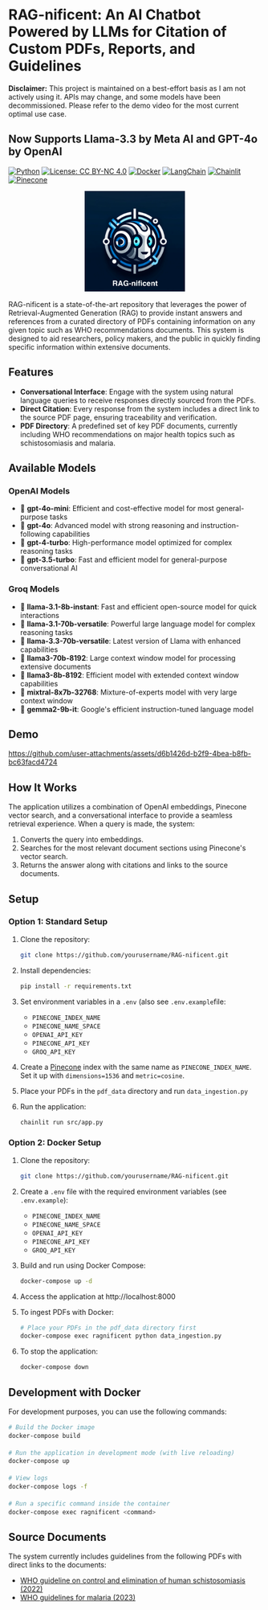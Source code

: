 # RAG-nificent: An AI Chatbot Powered by LLMs for Citation of Custom PDFs, Reports, and Guidelines
**Disclaimer:** This project is maintained on a best-effort basis as I am not actively using it. APIs may change, and some models have been decommissioned. Please refer to the demo video for the most current optimal use case.

## Now Supports Llama-3.3 by Meta AI and GPT-4o by OpenAI

[![Python](https://img.shields.io/badge/Python-3.10-blue.svg)](https://www.python.org/)
[![License: CC BY-NC 4.0](https://img.shields.io/badge/License-CC%20BY--NC%204.0-lightgrey.svg)](https://creativecommons.org/licenses/by-nc/4.0/)
[![Docker](https://img.shields.io/badge/Docker-Ready-blue.svg)](https://www.docker.com/)
[![LangChain](https://img.shields.io/badge/LangChain-Powered-green.svg)](https://langchain.com/)
[![Chainlit](https://img.shields.io/badge/Chainlit-UI-purple.svg)](https://chainlit.io/)
[![Pinecone](https://img.shields.io/badge/Pinecone-Vector_DB-orange.svg)](https://www.pinecone.io/)

<p align="center">
  <img src="https://github.com/MaxMLang/RAG-nificent/raw/master/assets/logo.png" alt="RAG-nificent Logo" width="200" height="200">
</p>
RAG-nificent is a state-of-the-art repository that leverages the power of Retrieval-Augmented Generation (RAG) to provide instant answers and references from a curated directory of PDFs containing information on any given topic such as WHO recommendations documents. This system is designed to aid researchers, policy makers, and the public in quickly finding specific information within extensive documents.

## Features

- **Conversational Interface**: Engage with the system using natural language queries to receive responses directly sourced from the PDFs.
- **Direct Citation**: Every response from the system includes a direct link to the source PDF page, ensuring traceability and verification.
- **PDF Directory**: A predefined set of key PDF documents, currently including WHO recommendations on major health topics such as schistosomiasis and malaria.

## Available Models

### OpenAI Models
- 📘 **gpt-4o-mini**: Efficient and cost-effective model for most general-purpose tasks
- 📘 **gpt-4o**: Advanced model with strong reasoning and instruction-following capabilities
- 📘 **gpt-4-turbo**: High-performance model optimized for complex reasoning tasks
- 📘 **gpt-3.5-turbo**: Fast and efficient model for general-purpose conversational AI

### Groq Models
- 🦙 **llama-3.1-8b-instant**: Fast and efficient open-source model for quick interactions
- 🦙 **llama-3.1-70b-versatile**: Powerful large language model for complex reasoning tasks
- 🦙 **llama-3.3-70b-versatile**: Latest version of Llama with enhanced capabilities
- 🦙 **llama3-70b-8192**: Large context window model for processing extensive documents
- 🦙 **llama3-8b-8192**: Efficient model with extended context window capabilities
- 🌟 **mixtral-8x7b-32768**: Mixture-of-experts model with very large context window
- 💎 **gemma2-9b-it**: Google's efficient instruction-tuned language model

## Demo

https://github.com/user-attachments/assets/d6b1426d-b2f9-4bea-b8fb-bc63facd4724



## How It Works

The application utilizes a combination of OpenAI embeddings, Pinecone vector search, and a conversational interface to provide a seamless retrieval experience. When a query is made, the system:

1. Converts the query into embeddings.
2. Searches for the most relevant document sections using Pinecone's vector search.
3. Returns the answer along with citations and links to the source documents.

## Setup

### Option 1: Standard Setup

1. Clone the repository:
   ```bash
   git clone https://github.com/yourusername/RAG-nificent.git
   ```
2. Install dependencies:
   ```bash
   pip install -r requirements.txt
   ```
3. Set environment variables in a `.env` (also see `.env.example`file:
   - `PINECONE_INDEX_NAME`
   - `PINECONE_NAME_SPACE`
   - `OPENAI_API_KEY`
   - `PINECONE_API_KEY`
   - `GROQ_API_KEY`

4. Create a [Pinecone](pinecone.io) index with the same name as  `PINECONE_INDEX_NAME`. Set it up with `dimensions=1536` and `metric=cosine`.
5. Place your PDFs in the `pdf_data` directory and run `data_ingestion.py`
6. Run the application:
   ```bash
   chainlit run src/app.py
   ```

### Option 2: Docker Setup

1. Clone the repository:
   ```bash
   git clone https://github.com/yourusername/RAG-nificent.git
   ```

2. Create a `.env` file with the required environment variables (see `.env.example`):
   - `PINECONE_INDEX_NAME`
   - `PINECONE_NAME_SPACE`
   - `OPENAI_API_KEY`
   - `PINECONE_API_KEY`
   - `GROQ_API_KEY`

3. Build and run using Docker Compose:
   ```bash
   docker-compose up -d
   ```

4. Access the application at http://localhost:8000

5. To ingest PDFs with Docker:
   ```bash
   # Place your PDFs in the pdf_data directory first
   docker-compose exec ragnificent python data_ingestion.py
   ```

6. To stop the application:
   ```bash
   docker-compose down
   ```

## Development with Docker

For development purposes, you can use the following commands:

```bash
# Build the Docker image
docker-compose build

# Run the application in development mode (with live reloading)
docker-compose up

# View logs
docker-compose logs -f

# Run a specific command inside the container
docker-compose exec ragnificent <command>
```

## Source Documents

The system currently includes guidelines from the following PDFs with direct links to the documents:

- [WHO guideline on control and elimination of human schistosomiasis (2022)](https://iris.who.int/bitstream/handle/10665/351856/9789240041608-eng.pdf)
- [WHO guidelines for malaria (2023)](https://iris.who.int/bitstream/handle/10665/373339/WHO-UCN-GMP-2023.01-Rev.1-eng.pdf)
